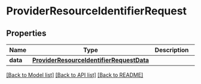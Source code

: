 # ProviderResourceIdentifierRequest

## Properties
Name | Type | Description | Notes
------------ | ------------- | ------------- | -------------
**data** | [**ProviderResourceIdentifierRequestData**](ProviderResourceIdentifierRequestData.md) |  | 

[[Back to Model list]](../README.md#documentation-for-models) [[Back to API list]](../README.md#documentation-for-api-endpoints) [[Back to README]](../README.md)

